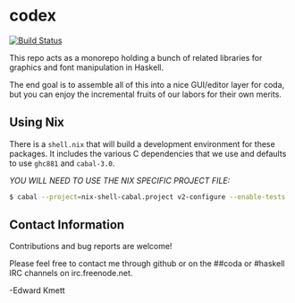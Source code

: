 codex
=====

[![Build Status](https://travis-ci.com/ekmett/codex.svg?branch=master)](https://travis-ci.com/ekmett/codex)

This repo acts as a monorepo holding a bunch of related libraries for graphics and font manipulation in Haskell.

The end goal is to assemble all of this into a nice GUI/editor layer for coda, but you can enjoy the incremental
fruits of our labors for their own merits.

Using Nix
---------

There is a `shell.nix` that will build a development environment for these packages. It includes the various C dependencies that we use and defaults to use `ghc881` and `cabal-3.0`.

_*YOU WILL NEED TO USE THE NIX SPECIFIC PROJECT FILE:*_

```sh
$ cabal --project=nix-shell-cabal.project v2-configure --enable-tests
```


Contact Information
-------------------

Contributions and bug reports are welcome!

Please feel free to contact me through github or on the ##coda or #haskell IRC channels on irc.freenode.net.

-Edward Kmett
